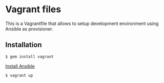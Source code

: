 # Vagrant files

This is a Vagrantfile that allows to setup development environment using Ansible as provisioner.

## Installation

    $ gem install vagrant

[Install Ansible](http://docs.ansible.com/intro_installation.html)

    $ vagrant up
